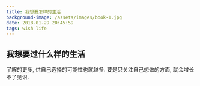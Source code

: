 ```yaml
---
title: 我想要怎样的生活
background-image: /assets/images/book-1.jpg
date: 2018-01-29 20:45:59
tags: wish life
---
```


## 我想要过什么样的生活

了解的更多, 供自己选择的可能性也就越多. 要是只关注自己想做的方面, 就会增长不了见识.


